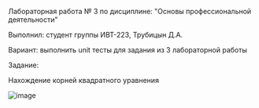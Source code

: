 Лабораторная работа № 3 по дисциплине: "Основы профессиональной деятельности"

Выполнил: студент группы ИВТ-223, Трубицын Д.А.

Вариант: выполнить unit тесты для задания из 3 лабораторной работы

Задание:

Нахождение корней квадратного уравнения

![image](https://github.com/EMM0BOY/opd/assets/127761021/51194f1f-b6d4-429b-9a72-fbf15194b001)

